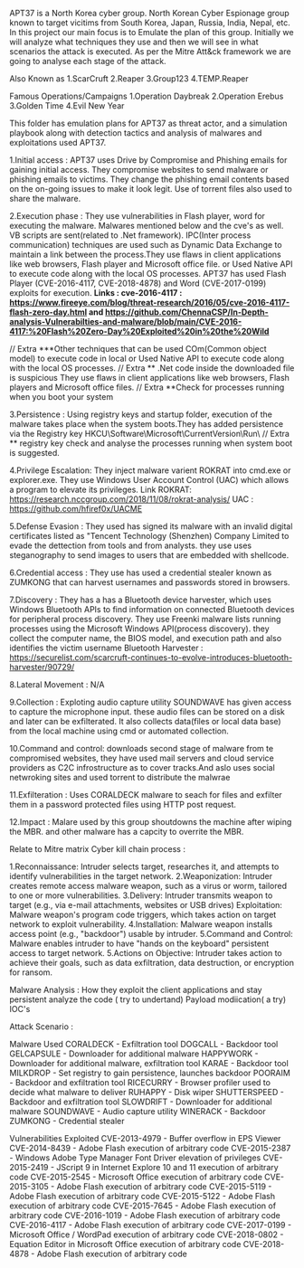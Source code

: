 APT37 is a North Korea cyber group. North Korean Cyber Espionage group known to target vicitims from South Korea, Japan, Russia, India, Nepal, etc. In this project our main focus is to Emulate the plan of this group. Initially we will analyze what techniques they use and then we will see in what scenarios the attack is executed. As per the Mitre Att&ck framework we are going to analyse each stage of the attack.

Also Known as
1.ScarCruft
2.Reaper
3.Group123
4.TEMP.Reaper

Famous Operations/Campaigns
1.Operation Daybreak
2.Operation Erebus
3.Golden Time
4.Evil New Year

This folder has emulation plans for APT37 as threat actor, and a simulation playbook along with detection tactics and analysis of malwares and exploitations used APT37.

1.Initial access : APT37 uses Drive by Compromise and Phishing emails for gaining initial access. They compromise websites to send malware or phishing emails to victims. They change the phishing email contents based on the on-going issues to make it look legit. Use of torrent files also used to share the malware.

2.Execution phase : They use vulnerabilities in Flash player, word for executing the malware. Malwares mentioned below and the cve's as well. VB scripts are sent(related to .Net framework). IPC(Inter process communication) techniques are used such as Dynamic Data Exchange to maintain a link between the process.They use flaws in client applications like web browsers, Flash player and Microsoft office file. or Used Native API to execute code along with the local OS processes. APT37 has used Flash Player (CVE-2016-4117, CVE-2018-4878) and Word (CVE-2017-0199) exploits for execution. 
**Links : cve-2016-4117 : https://www.fireeye.com/blog/threat-research/2016/05/cve-2016-4117-flash-zero-day.html and https://github.com/ChennaCSP/In-Depth-analysis-Vulnerabilties-and-malware/blob/main/CVE-2016-4117:%20Flash%20Zero-Day%20Exploited%20in%20the%20Wild**

// Extra ***Other techniques that can be used COm(Common object model) to execute code in local or Used Native API to execute code along with the local OS processes. // Extra ** .Net code inside the downloaded file is suspicious They use flaws in client applications like web browsers, Flash players and Microsoft office files. // Extra **Check for processes running when you boot your system

3.Persistence : Using registry keys and startup folder, execution of the malware takes place when the system boots.They has added persistence via the Registry key HKCU\Software\Microsoft\CurrentVersion\Run\ // Extra ** registry key check and analyse the processes running when system boot is suggested.

4.Privilege Escalation: They inject malware varient ROKRAT into cmd.exe or explorer.exe. They use Windows User Account Control (UAC) which allows a program to elevate its privileges. Link ROKRAT: https://research.nccgroup.com/2018/11/08/rokrat-analysis/ UAC : https://github.com/hfiref0x/UACME

5.Defense Evasion : They used has signed its malware with an invalid digital certificates listed as "Tencent Technology (Shenzhen) Company Limited to evade the dettection from tools and from analysts. they use uses steganography to send images to users that are embedded with shellcode.

6.Credential access : They use has used a credential stealer known as ZUMKONG that can harvest usernames and passwords stored in browsers.

7.Discovery : They has a has a Bluetooth device harvester, which uses Windows Bluetooth APIs to find information on connected Bluetooth devices for peripheral process discovery. They use Freenki malware lists running processes using the Microsoft Windows API(process discovery). they collect the computer name, the BIOS model, and execution path and also identifies the victim username Bluetooth Harvester : https://securelist.com/scarcruft-continues-to-evolve-introduces-bluetooth-harvester/90729/

8.Lateral Movement : N/A

9.Collection : Exploting audio capture utility SOUNDWAVE has given access to capture the microphone input. these audio files can be stored on a disk and later can be exfilterated. It also collects data(files or local data base) from the local machine using cmd or automated collection. 

10.Command and control: downloads second stage of malware from te compromised websites, they have used mail servers and cloud service providers as C2C infrostructure as to cover tracks.And aslo uses social netwroking sites and used torrent to distribute the malwrae

11.Exfilteration : Uses CORALDECK malware to seach for files and exfilter them in a password protected files using HTTP post request.

12.Impact : Malare used by this group shoutdowns the machine after wiping the MBR. and other malware has a capcity to overrite the MBR.

Relate to Mitre matrix Cyber kill chain process :

1.Reconnaissance: Intruder selects target, researches it, and attempts to identify vulnerabilities in the target network.
2.Weaponization: Intruder creates remote access malware weapon, such as a virus or worm, tailored to one or more vulnerabilities.
3.Delivery: Intruder transmits weapon to target (e.g., via e-mail attachments, websites or USB drives) Exploitation: Malware weapon's program code triggers, which takes action on target network to exploit vulnerability. 
4.Installation: Malware weapon installs access point (e.g., "backdoor") usable by intruder. 
5.Command and Control: Malware enables intruder to have "hands on the keyboard" persistent access to target network. 
5.Actions on Objective: Intruder takes action to achieve their goals, such as data exfiltration, data destruction, or encryption for ransom.

Malware Analysis :
How they exploit the client applications and stay persistent
analyze the code ( try to undertand)
Payload modiication( a try)
IOC's

Attack Scenario :


Malware Used
CORALDECK - Exfiltration tool
DOGCALL - Backdoor tool
GELCAPSULE - Downloader for additional malware
HAPPYWORK - Downloader for additional malware, exfiltration tool
KARAE - Backdoor tool
MILKDROP - Set registry to gain persistence, launches backdoor
POORAIM - Backdoor and exfiltration tool
RICECURRY - Browser profiler used to decide what malware to deliver
RUHAPPY - Disk wiper
SHUTTERSPEED - Backdoor and exfiltration tool
SLOWDRIFT - Downloader for additional malware
SOUNDWAVE - Audio capture utility
WINERACK - Backdoor
ZUMKONG - Credential stealer

Vulnerabilities Exploited
 CVE-2013-4979 - Buffer overflow in EPS Viewer
 CVE-2014-8439 - Adobe Flash execution of arbitrary code
 CVE-2015-2387 - Windows Adobe Type Manager Font Driver elevation of privileges
 CVE-2015-2419 - JScript 9 in Internet Explore 10 and 11 execution of arbitrary code
 CVE-2015-2545 - Microsoft Office execution of arbitrary code
 CVE-2015-3105 - Adobe Flash execution of arbitrary code
 CVE-2015-5119 - Adobe Flash execution of arbitrary code
 CVE-2015-5122 - Adobe Flash execution of arbitrary code
 CVE-2015-7645 - Adobe Flash execution of arbitrary code
 CVE-2016-1019 - Adobe Flash execution of arbitrary code
 CVE-2016-4117 - Adobe Flash execution of arbitrary code
 CVE-2017-0199 - Microsoft Office / WordPad execution of arbitrary code
 CVE-2018-0802 - Equation Editor in Microsoft Office execution of arbitrary code
 CVE-2018-4878 - Adobe Flash execution of arbitrary code
